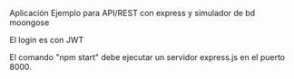 Aplicación Ejemplo para API/REST con express y simulador de bd moongose 

El login es con JWT

El comando "npm start" debe ejecutar un servidor express.js en el puerto 8000.
